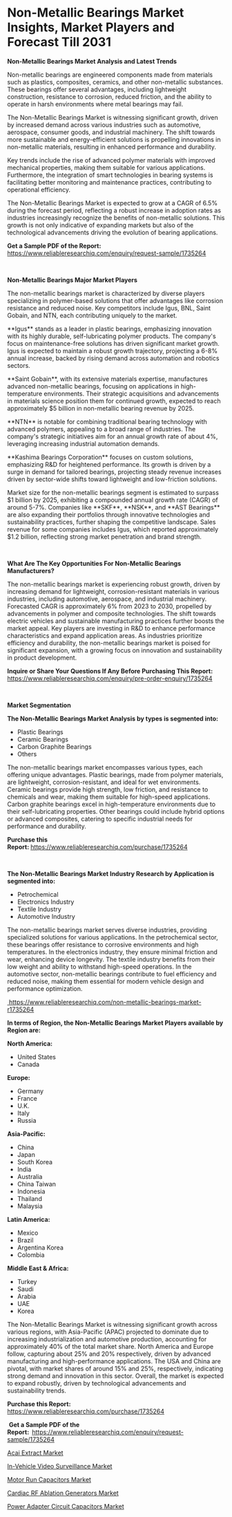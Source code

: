 <p><h1>Non-Metallic Bearings Market Insights, Market Players and Forecast Till 2031</h1></p><p><strong>Non-Metallic Bearings Market Analysis and Latest Trends</strong></p>
<p><p>Non-metallic bearings are engineered components made from materials such as plastics, composites, ceramics, and other non-metallic substances. These bearings offer several advantages, including lightweight construction, resistance to corrosion, reduced friction, and the ability to operate in harsh environments where metal bearings may fail. </p><p>The Non-Metallic Bearings Market is witnessing significant growth, driven by increased demand across various industries such as automotive, aerospace, consumer goods, and industrial machinery. The shift towards more sustainable and energy-efficient solutions is propelling innovations in non-metallic materials, resulting in enhanced performance and durability. </p><p>Key trends include the rise of advanced polymer materials with improved mechanical properties, making them suitable for various applications. Furthermore, the integration of smart technologies in bearing systems is facilitating better monitoring and maintenance practices, contributing to operational efficiency. </p><p>The Non-Metallic Bearings Market is expected to grow at a CAGR of 6.5% during the forecast period, reflecting a robust increase in adoption rates as industries increasingly recognize the benefits of non-metallic solutions. This growth is not only indicative of expanding markets but also of the technological advancements driving the evolution of bearing applications.</p></p>
<p><strong>Get a Sample PDF of the Report:&nbsp;</strong> <a href="https://www.reliableresearchiq.com/enquiry/request-sample/1735264?utm_campaign=1117&utm_medium=2&utm_source=Github&utm_content=ia&utm_term=08102024&utm_id=non-metallic-bearings">https://www.reliableresearchiq.com/enquiry/request-sample/1735264</a></p>
<p>&nbsp;</p>
<p><strong>Non-Metallic Bearings Major Market Players</strong></p>
<p><p>The non-metallic bearings market is characterized by diverse players specializing in polymer-based solutions that offer advantages like corrosion resistance and reduced noise. Key competitors include Igus, BNL, Saint Gobain, and NTN, each contributing uniquely to the market.</p><p>**Igus** stands as a leader in plastic bearings, emphasizing innovation with its highly durable, self-lubricating polymer products. The company's focus on maintenance-free solutions has driven significant market growth. Igus is expected to maintain a robust growth trajectory, projecting a 6-8% annual increase, backed by rising demand across automation and robotics sectors.</p><p>**Saint Gobain**, with its extensive materials expertise, manufactures advanced non-metallic bearings, focusing on applications in high-temperature environments. Their strategic acquisitions and advancements in materials science position them for continued growth, expected to reach approximately $5 billion in non-metallic bearing revenue by 2025.</p><p>**NTN** is notable for combining traditional bearing technology with advanced polymers, appealing to a broad range of industries. The company's strategic initiatives aim for an annual growth rate of about 4%, leveraging increasing industrial automation demands.</p><p>**Kashima Bearings Corporation** focuses on custom solutions, emphasizing R&D for heightened performance. Its growth is driven by a surge in demand for tailored bearings, projecting steady revenue increases driven by sector-wide shifts toward lightweight and low-friction solutions.</p><p>Market size for the non-metallic bearings segment is estimated to surpass $1 billion by 2025, exhibiting a compounded annual growth rate (CAGR) of around 5-7%. Companies like **SKF**, **NSK**, and **AST Bearings** are also expanding their portfolios through innovative technologies and sustainability practices, further shaping the competitive landscape. Sales revenue for some companies includes Igus, which reported approximately $1.2 billion, reflecting strong market penetration and brand strength.</p></p>
<p>&nbsp;</p>
<p><strong>What Are The Key Opportunities For Non-Metallic Bearings Manufacturers?</strong></p>
<p><p>The non-metallic bearings market is experiencing robust growth, driven by increasing demand for lightweight, corrosion-resistant materials in various industries, including automotive, aerospace, and industrial machinery. Forecasted CAGR is approximately 6% from 2023 to 2030, propelled by advancements in polymer and composite technologies. The shift towards electric vehicles and sustainable manufacturing practices further boosts the market appeal. Key players are investing in R&D to enhance performance characteristics and expand application areas. As industries prioritize efficiency and durability, the non-metallic bearings market is poised for significant expansion, with a growing focus on innovation and sustainability in product development.</p></p>
<p><strong>Inquire or Share Your Questions If Any Before Purchasing This Report:</strong> <a href="https://www.reliableresearchiq.com/enquiry/pre-order-enquiry/1735264?utm_campaign=1117&utm_medium=2&utm_source=Github&utm_content=ia&utm_term=08102024&utm_id=non-metallic-bearings">https://www.reliableresearchiq.com/enquiry/pre-order-enquiry/1735264</a></p>
<p>&nbsp;</p>
<p><strong>Market Segmentation</strong></p>
<p><strong>The Non-Metallic Bearings Market Analysis by types is segmented into:</strong></p>
<p><ul><li>Plastic Bearings</li><li>Ceramic Bearings</li><li>Carbon Graphite Bearings</li><li>Others</li></ul></p>
<p><p>The non-metallic bearings market encompasses various types, each offering unique advantages. Plastic bearings, made from polymer materials, are lightweight, corrosion-resistant, and ideal for wet environments. Ceramic bearings provide high strength, low friction, and resistance to chemicals and wear, making them suitable for high-speed applications. Carbon graphite bearings excel in high-temperature environments due to their self-lubricating properties. Other bearings could include hybrid options or advanced composites, catering to specific industrial needs for performance and durability.</p></p>
<p><strong>Purchase this Report:&nbsp;</strong><a href="https://www.reliableresearchiq.com/purchase/1735264?utm_campaign=1117&utm_medium=2&utm_source=Github&utm_content=ia&utm_term=08102024&utm_id=non-metallic-bearings">https://www.reliableresearchiq.com/purchase/1735264</a></p>
<p>&nbsp;</p>
<p><strong>The Non-Metallic Bearings Market Industry Research by Application is segmented into:</strong></p>
<p><ul><li>Petrochemical</li><li>Electronics Industry</li><li>Textile Industry</li><li>Automotive Industry</li></ul></p>
<p><p>The non-metallic bearings market serves diverse industries, providing specialized solutions for various applications. In the petrochemical sector, these bearings offer resistance to corrosive environments and high temperatures. In the electronics industry, they ensure minimal friction and wear, enhancing device longevity. The textile industry benefits from their low weight and ability to withstand high-speed operations. In the automotive sector, non-metallic bearings contribute to fuel efficiency and reduced noise, making them essential for modern vehicle design and performance optimization.</p></p>
<p><a href="https://www.reliableresearchiq.com/non-metallic-bearings-market-r1735264?utm_campaign=1117&utm_medium=2&utm_source=Github&utm_content=ia&utm_term=08102024&utm_id=non-metallic-bearings">&nbsp;https://www.reliableresearchiq.com/non-metallic-bearings-market-r1735264</a></p>
<p><strong>In terms of Region, the Non-Metallic Bearings Market Players available by Region are:</strong></p>
<p>
    <p> <strong> North America: </strong>
        <ul>
            <li>United States</li>
            <li>Canada</li>
        </ul>
        </p> 
    <p> <strong> Europe: </strong>
        <ul>
            <li>Germany</li>
            <li>France</li>
            <li>U.K.</li>
            <li>Italy</li>
            <li>Russia</li>
        </ul>
        </p> 
    <p> <strong> Asia-Pacific: </strong>
        <ul>
            <li>China</li>
            <li>Japan</li>
            <li>South Korea</li>
            <li>India</li>
            <li>Australia</li>
            <li>China Taiwan</li>
            <li>Indonesia</li>
            <li>Thailand</li>
            <li>Malaysia</li>
        </ul>
        </p> 
    <p> <strong> Latin America: </strong>
        <ul>
            <li>Mexico</li>
            <li>Brazil</li>
            <li>Argentina Korea</li>
            <li>Colombia</li>
        </ul>
        </p> 
    <p> <strong> Middle East & Africa: </strong>
        <ul>
            <li>Turkey</li>
            <li>Saudi</li>
            <li>Arabia</li>
            <li>UAE</li>
            <li>Korea</li>
        </ul>
    </p>
    </p>
<p><p>The Non-Metallic Bearings Market is witnessing significant growth across various regions, with Asia-Pacific (APAC) projected to dominate due to increasing industrialization and automotive production, accounting for approximately 40% of the total market share. North America and Europe follow, capturing about 25% and 20% respectively, driven by advanced manufacturing and high-performance applications. The USA and China are pivotal, with market shares of around 15% and 25%, respectively, indicating strong demand and innovation in this sector. Overall, the market is expected to expand robustly, driven by technological advancements and sustainability trends.</p></p>
<p><strong>Purchase this Report: </strong><a href="https://www.reliableresearchiq.com/purchase/1735264?utm_campaign=1117&utm_medium=2&utm_source=Github&utm_content=ia&utm_term=08102024&utm_id=non-metallic-bearings">https://www.reliableresearchiq.com/purchase/1735264</a></p>
<p>&nbsp;<strong>Get a Sample PDF of the Report:&nbsp;&nbsp;</strong><a href="https://www.reliableresearchiq.com/enquiry/request-sample/1735264?utm_campaign=1117&utm_medium=2&utm_source=Github&utm_content=ia&utm_term=08102024&utm_id=non-metallic-bearings">https://www.reliableresearchiq.com/enquiry/request-sample/1735264</a></p>
<p><strong></strong></p>
<p><p><a href="https://issuu.com/reportprime-2/docs/acai-extract-market-size-2030.pptx?utm_campaign=1117&utm_medium=2&utm_source=Github&utm_content=ia&utm_term=08102024&utm_id=non-metallic-bearings">Acai Extract Market</a></p><p><a href="https://www.linkedin.com/pulse/evolution-in-vehicle-video-surveillance-market-key-shifts-vem5e?utm_campaign=1117&utm_medium=2&utm_source=Github&utm_content=ia&utm_term=08102024&utm_id=non-metallic-bearings">In-Vehicle Video Surveillance Market</a></p><p><a href="https://www.linkedin.com/pulse/motor-run-capacitors-market-global-regional-analysis-focus-close?utm_campaign=1117&utm_medium=2&utm_source=Github&utm_content=ia&utm_term=08102024&utm_id=non-metallic-bearings">Motor Run Capacitors Market</a></p><p><a href="https://github.com/denafolsbraleynw6/Market-Research-Report-List-1/blob/main/cardiac-rf-ablation-generators-market.md?utm_campaign=1117&utm_medium=2&utm_source=Github&utm_content=ia&utm_term=08102024&utm_id=non-metallic-bearings">Cardiac RF Ablation Generators Market</a></p><p><a href="https://github.com/flaggejhhermuss/Market-Research-Report-List-1/blob/main/power-adapter-circuit-capacitors-market.md?utm_campaign=1117&utm_medium=2&utm_source=Github&utm_content=ia&utm_term=08102024&utm_id=non-metallic-bearings">Power Adapter Circuit Capacitors Market</a></p></p>